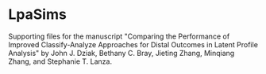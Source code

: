 # LpaSims
 Supporting files for the manuscript "Comparing the Performance of Improved Classify-Analyze Approaches for Distal Outcomes in Latent Profile Analysis" by John J. Dziak, Bethany C. Bray, Jieting Zhang, Minqiang Zhang, and Stephanie T. Lanza.
